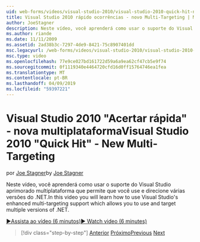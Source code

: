 ```yaml
---
uid: web-forms/videos/visual-studio-2010/visual-studio-2010-quick-hit-new-multi-targeting
title: Visual Studio 2010 rápido ocorrências - novo Multi-Targeting | Microsoft Docs
author: JoeStagner
description: Neste vídeo, você aprenderá como usar o suporte do Visual Studio aprimorado multiplataforma que permite que você use e direcione várias versões do .NET.
ms.author: riande
ms.date: 11/11/2009
ms.assetid: 2ad38b3c-7297-4de9-8421-75c8907401dd
msc.legacyurl: /web-forms/videos/visual-studio-2010/visual-studio-2010-quick-hit-new-multi-targeting
msc.type: video
ms.openlocfilehash: 77e9ce027bd161722d59a6a9ea62cf47cb5e9f74
ms.sourcegitcommit: 0f1119340e4464720cfd16d0ff15764746ea1fea
ms.translationtype: MT
ms.contentlocale: pt-BR
ms.lasthandoff: 04/09/2019
ms.locfileid: "59397221"
---
```

# <a name="visual-studio-2010-quick-hit---new-multi-targeting"></a><span data-ttu-id="2b1b0-103">Visual Studio 2010 "Acertar rápida" - nova multiplataforma</span><span class="sxs-lookup"><span data-stu-id="2b1b0-103">Visual Studio 2010 "Quick Hit" - New Multi-Targeting</span></span>

<span data-ttu-id="2b1b0-104">por [Joe Stagner](https://github.com/JoeStagner)</span><span class="sxs-lookup"><span data-stu-id="2b1b0-104">by [Joe Stagner](https://github.com/JoeStagner)</span></span>

<span data-ttu-id="2b1b0-105">Neste vídeo, você aprenderá como usar o suporte do Visual Studio aprimorado multiplataforma que permite que você use e direcione várias versões do .NET.</span><span class="sxs-lookup"><span data-stu-id="2b1b0-105">In this video you will learn how to use Visual Studio's enhanced multi-targeting support which allows you to use and target multiple versions of .NET.</span></span>

[<span data-ttu-id="2b1b0-106">&#9654;Assista ao vídeo (6 minutos)</span><span class="sxs-lookup"><span data-stu-id="2b1b0-106">&#9654; Watch video (6 minutes)</span></span>](https://channel9.msdn.com/Blogs/ASP-NET-Site-Videos/visual-studio-2010-quick-hit-new-multi-targeting)

> [!div class="step-by-step"]
> <span data-ttu-id="2b1b0-107">[Anterior](visual-studio-2010-quick-hit-new-web-project-template.md)
> [Próximo](visual-studio-2010-quick-hit-websites-instead-of-web-projects.md)</span><span class="sxs-lookup"><span data-stu-id="2b1b0-107">[Previous](visual-studio-2010-quick-hit-new-web-project-template.md)
[Next](visual-studio-2010-quick-hit-websites-instead-of-web-projects.md)</span></span>
